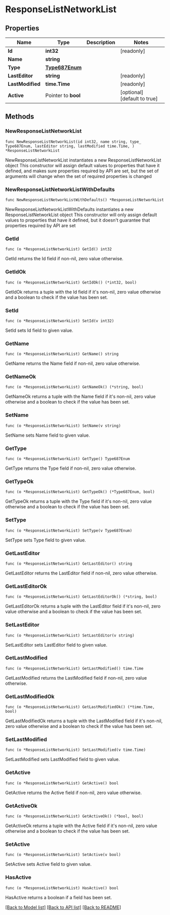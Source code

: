 # ResponseListNetworkList

## Properties

Name | Type | Description | Notes
------------ | ------------- | ------------- | -------------
**Id** | **int32** |  | [readonly] 
**Name** | **string** |  | 
**Type** | [**Type687Enum**](Type687Enum.md) |  | 
**LastEditor** | **string** |  | [readonly] 
**LastModified** | **time.Time** |  | [readonly] 
**Active** | Pointer to **bool** |  | [optional] [default to true]

## Methods

### NewResponseListNetworkList

`func NewResponseListNetworkList(id int32, name string, type_ Type687Enum, lastEditor string, lastModified time.Time, ) *ResponseListNetworkList`

NewResponseListNetworkList instantiates a new ResponseListNetworkList object
This constructor will assign default values to properties that have it defined,
and makes sure properties required by API are set, but the set of arguments
will change when the set of required properties is changed

### NewResponseListNetworkListWithDefaults

`func NewResponseListNetworkListWithDefaults() *ResponseListNetworkList`

NewResponseListNetworkListWithDefaults instantiates a new ResponseListNetworkList object
This constructor will only assign default values to properties that have it defined,
but it doesn't guarantee that properties required by API are set

### GetId

`func (o *ResponseListNetworkList) GetId() int32`

GetId returns the Id field if non-nil, zero value otherwise.

### GetIdOk

`func (o *ResponseListNetworkList) GetIdOk() (*int32, bool)`

GetIdOk returns a tuple with the Id field if it's non-nil, zero value otherwise
and a boolean to check if the value has been set.

### SetId

`func (o *ResponseListNetworkList) SetId(v int32)`

SetId sets Id field to given value.


### GetName

`func (o *ResponseListNetworkList) GetName() string`

GetName returns the Name field if non-nil, zero value otherwise.

### GetNameOk

`func (o *ResponseListNetworkList) GetNameOk() (*string, bool)`

GetNameOk returns a tuple with the Name field if it's non-nil, zero value otherwise
and a boolean to check if the value has been set.

### SetName

`func (o *ResponseListNetworkList) SetName(v string)`

SetName sets Name field to given value.


### GetType

`func (o *ResponseListNetworkList) GetType() Type687Enum`

GetType returns the Type field if non-nil, zero value otherwise.

### GetTypeOk

`func (o *ResponseListNetworkList) GetTypeOk() (*Type687Enum, bool)`

GetTypeOk returns a tuple with the Type field if it's non-nil, zero value otherwise
and a boolean to check if the value has been set.

### SetType

`func (o *ResponseListNetworkList) SetType(v Type687Enum)`

SetType sets Type field to given value.


### GetLastEditor

`func (o *ResponseListNetworkList) GetLastEditor() string`

GetLastEditor returns the LastEditor field if non-nil, zero value otherwise.

### GetLastEditorOk

`func (o *ResponseListNetworkList) GetLastEditorOk() (*string, bool)`

GetLastEditorOk returns a tuple with the LastEditor field if it's non-nil, zero value otherwise
and a boolean to check if the value has been set.

### SetLastEditor

`func (o *ResponseListNetworkList) SetLastEditor(v string)`

SetLastEditor sets LastEditor field to given value.


### GetLastModified

`func (o *ResponseListNetworkList) GetLastModified() time.Time`

GetLastModified returns the LastModified field if non-nil, zero value otherwise.

### GetLastModifiedOk

`func (o *ResponseListNetworkList) GetLastModifiedOk() (*time.Time, bool)`

GetLastModifiedOk returns a tuple with the LastModified field if it's non-nil, zero value otherwise
and a boolean to check if the value has been set.

### SetLastModified

`func (o *ResponseListNetworkList) SetLastModified(v time.Time)`

SetLastModified sets LastModified field to given value.


### GetActive

`func (o *ResponseListNetworkList) GetActive() bool`

GetActive returns the Active field if non-nil, zero value otherwise.

### GetActiveOk

`func (o *ResponseListNetworkList) GetActiveOk() (*bool, bool)`

GetActiveOk returns a tuple with the Active field if it's non-nil, zero value otherwise
and a boolean to check if the value has been set.

### SetActive

`func (o *ResponseListNetworkList) SetActive(v bool)`

SetActive sets Active field to given value.

### HasActive

`func (o *ResponseListNetworkList) HasActive() bool`

HasActive returns a boolean if a field has been set.


[[Back to Model list]](../README.md#documentation-for-models) [[Back to API list]](../README.md#documentation-for-api-endpoints) [[Back to README]](../README.md)


